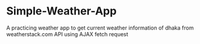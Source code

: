 # Simple-Weather-App
A practicing weather app to get current weather information of dhaka from  weatherstack.com API using AJAX fetch request
